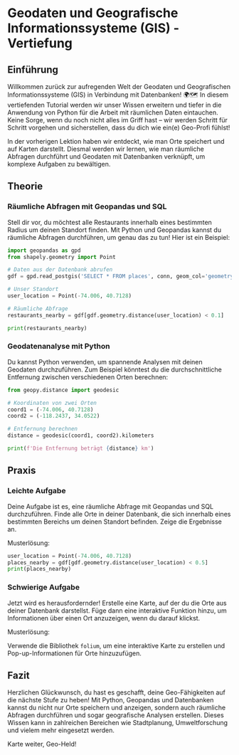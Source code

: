 # Geodaten und Geografische Informationssysteme (GIS) - Vertiefung

## Einführung

Willkommen zurück zur aufregenden Welt der Geodaten und Geografischen Informationssysteme (GIS) in Verbindung mit Datenbanken! 🌍🗺️ In diesem vertiefenden Tutorial werden wir unser Wissen erweitern und tiefer in die Anwendung von Python für die Arbeit mit räumlichen Daten eintauchen. Keine Sorge, wenn du noch nicht alles im Griff hast – wir werden Schritt für Schritt vorgehen und sicherstellen, dass du dich wie ein(e) Geo-Profi fühlst!

In der vorherigen Lektion haben wir entdeckt, wie man Orte speichert und auf Karten darstellt. Diesmal werden wir lernen, wie man räumliche Abfragen durchführt und Geodaten mit Datenbanken verknüpft, um komplexe Aufgaben zu bewältigen.

## Theorie

### Räumliche Abfragen mit Geopandas und SQL

Stell dir vor, du möchtest alle Restaurants innerhalb eines bestimmten Radius um deinen Standort finden. Mit Python und Geopandas kannst du räumliche Abfragen durchführen, um genau das zu tun! Hier ist ein Beispiel:

```python
import geopandas as gpd
from shapely.geometry import Point

# Daten aus der Datenbank abrufen
gdf = gpd.read_postgis('SELECT * FROM places', conn, geom_col='geometry')

# Unser Standort
user_location = Point(-74.006, 40.7128)

# Räumliche Abfrage
restaurants_nearby = gdf[gdf.geometry.distance(user_location) < 0.1]

print(restaurants_nearby)
```

### Geodatenanalyse mit Python

Du kannst Python verwenden, um spannende Analysen mit deinen Geodaten durchzuführen. Zum Beispiel könntest du die durchschnittliche Entfernung zwischen verschiedenen Orten berechnen:

```python
from geopy.distance import geodesic

# Koordinaten von zwei Orten
coord1 = (-74.006, 40.7128)
coord2 = (-118.2437, 34.0522)

# Entfernung berechnen
distance = geodesic(coord1, coord2).kilometers

print(f'Die Entfernung beträgt {distance} km')
```

## Praxis

### Leichte Aufgabe

Deine Aufgabe ist es, eine räumliche Abfrage mit Geopandas und SQL durchzuführen. Finde alle Orte in deiner Datenbank, die sich innerhalb eines bestimmten Bereichs um deinen Standort befinden. Zeige die Ergebnisse an.

Musterlösung:

```python
user_location = Point(-74.006, 40.7128)
places_nearby = gdf[gdf.geometry.distance(user_location) < 0.5]
print(places_nearby)
```

### Schwierige Aufgabe

Jetzt wird es herausfordernder! Erstelle eine Karte, auf der du die Orte aus deiner Datenbank darstellst. Füge dann eine interaktive Funktion hinzu, um Informationen über einen Ort anzuzeigen, wenn du darauf klickst.

Musterlösung:

Verwende die Bibliothek `folium`, um eine interaktive Karte zu erstellen und Pop-up-Informationen für Orte hinzuzufügen.

## Fazit

Herzlichen Glückwunsch, du hast es geschafft, deine Geo-Fähigkeiten auf die nächste Stufe zu heben! Mit Python, Geopandas und Datenbanken kannst du nicht nur Orte speichern und anzeigen, sondern auch räumliche Abfragen durchführen und sogar geografische Analysen erstellen. Dieses Wissen kann in zahlreichen Bereichen wie Stadtplanung, Umweltforschung und vielem mehr eingesetzt werden.

Karte weiter, Geo-Held!
